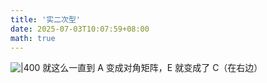 ```yaml
---
title: '实二次型'
date: 2025-07-03T10:07:59+08:00
math: true
---
```


![|400](https://huarenjianimg.oss-cn-nanjing.aliyuncs.com/image/20250703195024628.png)
就这么一直到 A 变成对角矩阵，E 就变成了 C（在右边）
